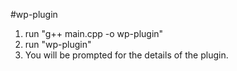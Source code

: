 #wp-plugin

1. run "g++ main.cpp -o wp-plugin"
2. run "wp-plugin"
3. You will be prompted for the details of the plugin.